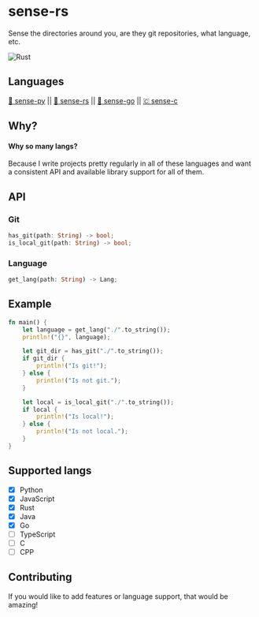 # sense-rs
Sense the directories around you, are they git repositories, what language, etc.

![Rust](https://img.shields.io/github/workflow/status/jakeroggenbuck/sense-rs/Rust?style=for-the-badge)

## Languages
[ :snake: sense-py](https://github.com/JakeRoggenbuck/sense-py) || [:crab: sense-rs](https://github.com/JakeRoggenbuck/sense-rs) || 
[:hamster: sense-go](https://github.com/JakeRoggenbuck/sense-go) || [🇨 sense-c](https://github.com/JakeRoggenbuck/sense-c)

## Why?
#### Why so many langs?
Because I write projects pretty regularly in all of these languages and want a consistent API and available library support for all of them.

## API

### Git

```rs
has_git(path: String) -> bool;
is_local_git(path: String) -> bool;
```

### Language
```rs
get_lang(path: String) -> Lang;
```

## Example
```rs
fn main() {
    let language = get_lang("./".to_string());
    println!("{}", language);

    let git_dir = has_git("./".to_string());
    if git_dir {
        println!("Is git!");
    } else {
        println!("Is not git.");
    }

    let local = is_local_git("./".to_string());
    if local {
        println!("Is local!");
    } else {
        println!("Is not local.");
    }
}
```

## Supported langs
- [x] Python
- [x] JavaScript
- [x] Rust
- [x] Java
- [x] Go
- [ ] TypeScript
- [ ] C
- [ ] CPP

## Contributing
If you would like to add features or language support, that would be amazing!
